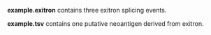 __example.exitron__ contains three exitron splicing events.

__example.tsv__ contains one putative neoantigen derived from exitron.
